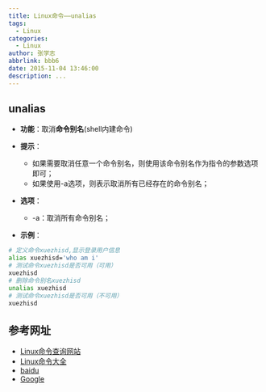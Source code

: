 ```yaml
---
title: Linux命令——unalias
tags:
  - Linux
categories:
  - Linux
author: 张学志
abbrlink: bbb6
date: 2015-11-04 13:46:00
description: ...
---
```






## unalias
* **功能**：取消**命令别名**(shell内建命令)
<!-- more -->
* **提示**：
	* 如果需要取消任意一个命令别名，则使用该命令别名作为指令的参数选项即可；
	* 如果使用-a选项，则表示取消所有已经存在的命令别名；
* **选项**： 
	* -a：取消所有命令别名；

* **示例**：
```bash
# 定义命令xuezhisd,显示登录用户信息
alias xuezhisd='who am i'
# 测试命令xuezhisd是否可用（可用）
xuezhisd
# 删除命令别名xuezhisd
unalias xuezhisd
# 测试命令xuezhisd是否可用（不可用）
xuezhisd
```


## 参考网址
* [Linux命令查询网站](http://www.lx138.com/)
* [Linux命令大全](http://man.linuxde.net/)
* [baidu](http://baidu.com/)
* [Google](http://google.com.hk)

